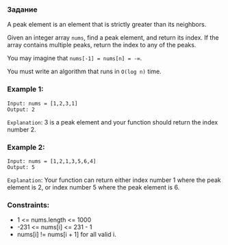### Задание
A peak element is an element that is strictly 
greater than its neighbors.

Given an integer array ```nums```, find a peak element, 
and return its index. If the array contains 
multiple peaks, return the index to any 
of the peaks.

You may imagine that ```nums[-1] = nums[n] = -∞```.

You must write an algorithm that runs in 
```O(log n)``` time.

 

### Example 1:
```
Input: nums = [1,2,3,1]
Output: 2
```

```Explanation```: 3 is a peak element and 
your function should return the index number 2.
### Example 2:
```
Input: nums = [1,2,1,3,5,6,4]
Output: 5
```

```Explanation```: Your function can return 
either index number 1 where the peak element 
is 2, or index number 5 where the peak element 
is 6.
 

### Constraints:

+ 1 <= nums.length <= 1000
+ -231 <= nums[i] <= 231 - 1
+ nums[i] != nums[i + 1] for all valid i.